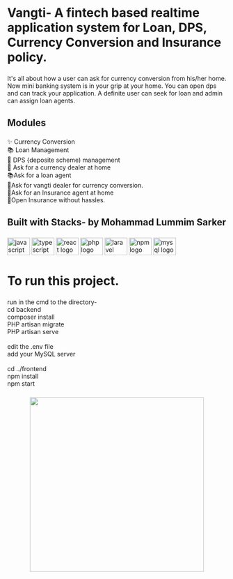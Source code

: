 <h1 align="left">Vangti- A fintech based realtime application system for Loan, DPS, Currency Conversion and Insurance policy.</h1>

###

<p align="left">It's all about how a user can ask for currency conversion from his/her home. Now mini banking system is in your grip at your home. You can open dps and can track your application. A definite user can seek for loan and admin can assign loan agents.</p>

###

<h2 align="left">Modules</h2>

###

<p align="left">✨ Currency Conversion<br>📚 Loan Management<br>🎯 DPS {deposite scheme) management<br>🎲 Ask for a currency dealer at home<br>📚Ask for a loan agent<br>🎲Ask for vangti dealer for currency conversion.<br>🎲Ask for an Insurance agent at home<br>🎲Open Insurance without hassles.</p>

###

<h2 align="left">Built with Stacks-  by Mohammad Lummim Sarker</h2>

###

<div align="left">
  <img src="https://cdn.jsdelivr.net/gh/devicons/devicon/icons/javascript/javascript-original.svg" height="40" width="52" alt="javascript logo"  />
  <img src="https://cdn.jsdelivr.net/gh/devicons/devicon/icons/typescript/typescript-original.svg" height="40" width="52" alt="typescript logo"  />
  <img src="https://cdn.jsdelivr.net/gh/devicons/devicon/icons/react/react-original.svg" height="40" width="52" alt="react logo"  />
  <img src="https://cdn.jsdelivr.net/gh/devicons/devicon/icons/php/php-original.svg" height="40" width="52" alt="php logo"  />
  <img src="https://cdn.jsdelivr.net/gh/devicons/devicon/icons/laravel/laravel-plain.svg" height="40" width="52" alt="laravel logo"  />
  <img src="https://cdn.jsdelivr.net/gh/devicons/devicon/icons/npm/npm-original-wordmark.svg" height="40" width="52" alt="npm logo"  />
  <img src="https://cdn.jsdelivr.net/gh/devicons/devicon/icons/mysql/mysql-original.svg" height="40" width="52" alt="mysql logo"  />
</div>

###

<h1 align="left">To run this project.</h1>

###

<p align="left">run in the cmd to the directory-<br>cd backend<br>composer install<br>PHP artisan migrate<br>PHP artisan serve<br><br>edit the .env file<br>add your MySQL server<br><br>cd ../frontend<br>npm install<br>npm start</p>

###

<div align="center">
  <img height="400" src="https://i.ibb.co/mtcXmw6/vanner.png"  />
</div>

###

